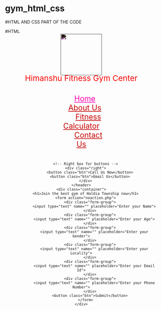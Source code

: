 # gym_html_css
#HTML AND CSS PART OF THE CODE
<!DOCTYPE html>
<html lang="en">

<head>
    <meta charset="UTF-8">
    <meta name="viewport" content="width=device-width, initial-scale=1.0">
    <meta http-equiv="X-UA-Compatible" content="ie=edge">
    <title>Himanshu Fitness</title>
</head>

<link rel="stylesheet" href="css/style.css">
<style>
    /* CSS Reset */
    #CSS
    body {
        font-family: 'Baloo Bhai', cursive;
        color: rgb(15, 3, 246);
        margin: 0px;
        padding: 0px;
        background: url('IMAGE/OIP.jpg');
    }

    .left {
        display: inline-block;
        /* border: 2px solid red; */
        position: absolute;
        left: 60px;
        top: 20px;
    }

    .left img {
        width: 136px;
        filter: invert(100%);
    }

    .left div {
        color: rgb(249, 6, 6);
        line-height: 19px;
        font-size: 26px;
        text-align: center;
    }

    .mid {
        display: block;
        width: 36%;
        margin: 29px auto;
        /* border: 2px solid green; */
    }

    .right {
        position: absolute;
        right: 34px;
        top: 43px;
        display: inline-block;
        /* border: 2px solid yellow; */
    }

    .navbar {
        display: inline-block;
        
    }

    .navbar li {
        display: inline-block;
        font-size: 25px;
    }

    .navbar li a {
        color: rgb(199, 7, 7);
        /*text-decoration: none;*/
        padding: 34px 23px;

    }

    .navbar li a:hover,
    .navbar li a.active {
        text-decoration: underline;
        color: rgb(251, 7, 174);

    }

    .btn {
        font-family: 'Baloo Bhai', cursive;
        margin: 0px 9px;
        background-color: rgb(172, 36, 36);
        color: rgb(15, 13, 153);
        padding: 4px 14px;
        border: 2px solid rgb(189, 209, 133);
        border-radius: 10px;
        font-size: 20px;
        cursor: pointer;
    }

    .btn:hover {
        background-color: rgb(115, 206, 11);
    }

    .container {
        border: 2px solid rgb(201, 109, 109);
        margin: 106px 80px;
        padding: 75px;
        width: 33%;
        border-radius: 28px;
    }

    .form-group input {
        font-family: 'Baloo Bhai', cursive;
        text-align: center;
        display: block;
        width: 508px;
        padding: 1px;
        border: 2px solid rgb(20, 185, 62);
        margin: 11px auto;
        font-size: 25px;
        border-radius: 8px;
    }

    .container h1 {
        text-align: center;
    }

    .container button {
        display: block;
        width: 74%;
        margin: 20px auto;
    }
</style>
#HTML
<body>
    <header class="header">
        <!-- Left box for logo -->
        <div class="left">
            <img src="IMAGE/OIP.jpg" alt="">
            <div>Himanshu Fitness Gym Center</div>
        </div>
        <!-- Mid box for navbar -->
        <div class="mid">
            <ul class="navbar">
                <li><a href="#" class="active">Home</a></li>
                <li><a href="#">About Us</a></li>
                <li><a href="#">Fitness Calculator</a></li>
                <li><a href="#">Contact Us</a></li>
            </ul>
        </div>

        <!-- Right box for buttons -->
        <div class="right">
            <button class="btn">Call Us Now</button>
            <button class="btn">Email Us</button>
        </div>
    </header>
    <div class="container">
        <h1>Join the best gym of Haldia Township now</h1>
        <form action="noaction.php">
            <div class="form-group">
                <input type="text" name="" placeholder="Enter your Name">
            </div>
            <div class="form-group">
                <input type="text" name="" placeholder="Enter your Age">
            </div>
            <div class="form-group">
                <input type="text" name="" placeholder="Enter your Gender">
            </div>
            <div class="form-group">
                <input type="text" name="" placeholder="Enter your Locality">
            </div>
            <div class="form-group">
                <input type="text" name="" placeholder="Enter your Email Id">
            </div>
            <div class="form-group">
                <input type="text" name="" placeholder="Enter your Phone Number">
            </div>
            <button class="btn">Submit</button>
        </form>
    </div>
</body>

</html>
